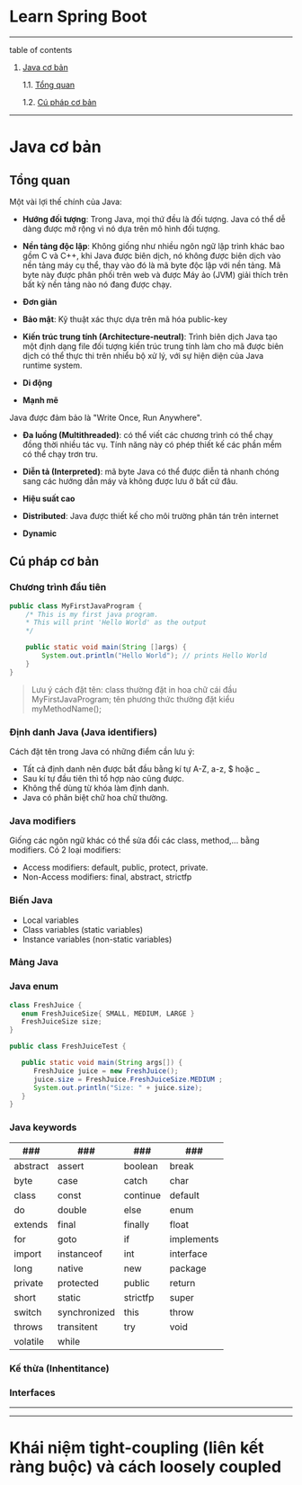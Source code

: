 # Learn Spring Boot
------------------
table of contents

1. [Java cơ bản](#java_basic) 

    1.1. [Tổng quan](#java_overview) 
    
    1.2. [Cú pháp cơ bản](#java_basicsyntax)
------------------


# Java cơ bản <a href="java_basic"></a>

## Tổng quan <a href="java_overview"></a>

Một vài lợi thế chính của Java:

-  **Hướng đối tượng**: Trong Java, mọi thứ đều là đối tượng. Java có thể dễ dàng được mở rộng vì nó dựa trên mô hình đối tượng.

- **Nền tảng độc lập**: Không giống như nhiều ngôn ngữ lập trình khác bao gồm C và C++, khi Java được biên dịch, nó không được biên dịch vào nền tảng máy cụ thể, thay vào đó là mã byte độc ​​lập với nền tảng. Mã byte này được phân phối trên web và được Máy ảo (JVM) giải thích trên bất kỳ nền tảng nào nó đang được chạy.

- **Đơn giản**

- **Bảo mật**: Kỹ thuật xác thực dựa trên mã hóa public-key

- **Kiến trúc trung tính (Architecture-neutral)**: Trình biên dịch Java tạo một định dạng file đối tượng kiến trúc trung tính làm cho mã được biên dịch có thể thực thi trên nhiểu bộ xử lý, với sự hiện diện của Java runtime system.

- **Di động**

- **Mạnh mẽ**

Java được đảm bảo là "Write Once, Run Anywhere".

- **Đa luồng (Multithreaded)**: có thể viết các chương trình có thể chạy đồng thời nhiều tác vụ. Tính năng này có phép thiết kế các phần mềm có thể chạy trơn tru.

- **Diễn tả (Interpreted)**: mã byte Java có thể được diễn tả nhanh chóng sang các hướng dẫn máy và không được lưu ở bất cứ đâu.

- **Hiệu suất cao**

- **Distributed**: Java được thiết kế cho môi trường phân tán trên internet

- **Dynamic**

## Cú pháp cơ bản <a href="java_basicsyntax"></a>

### Chương trình đầu tiên

```java
public class MyFirstJavaProgram {
    /* This is my first java program.
    * This will print 'Hello World' as the output
    */

    public static void main(String []args) {
        System.out.println("Hello World"); // prints Hello World
    }
}
```

> Lưu ý cách đặt tên: class thường đặt in hoa chữ cái đầu MyFirstJavaProgram; tên phương thức thường đặt kiểu myMethodName();

### Định danh Java (Java identifiers)

Cách đặt tên trong Java có những điểm cần lưu ý:
- Tất cả định danh nên được bắt đầu bằng kí tự A-Z, a-z, $ hoặc _
- Sau kí tự đầu tiên thì tổ hợp nào cũng được.
- Không thể dùng từ khóa làm định danh.
- Java có phân biệt chữ hoa chữ thường.

### Java modifiers

Giống các ngôn ngữ khác có thể sửa đổi các class, method,... bằng modifiers. Có 2 loại modifiers:
- Access modifiers: default, public, protect, private.
- Non-Access modifiers: final, abstract, strictfp

### Biến Java

- Local variables
- Class variables (static variables)
- Instance variables (non-static variables)

### Mảng Java

### Java enum

```java
class FreshJuice {
   enum FreshJuiceSize{ SMALL, MEDIUM, LARGE }
   FreshJuiceSize size;
}

public class FreshJuiceTest {

   public static void main(String args[]) {
      FreshJuice juice = new FreshJuice();
      juice.size = FreshJuice.FreshJuiceSize.MEDIUM ;
      System.out.println("Size: " + juice.size);
   }
}
```

### Java keywords

|###|###|###|###|
|-|-|-|-|
|abstract|assert|boolean|break|
|byte|case|catch|char|
|class|const|continue|default|
|do|double|else|enum|
|extends|final|finally|float|
|for|goto|if|implements|
|import|instanceof|int|interface|
|long|native|new|package|
|private|protected|public|return|
|short|static|strictfp|super|
|switch|synchronized|this|throw|
|throws|transitent|try|void|
|volatile|while||||

### Kế thừa (Inhentitance)

### Interfaces

----------------------------

----------------------------

# Khái niệm tight-coupling (liên kết ràng buộc) và cách loosely coupled
